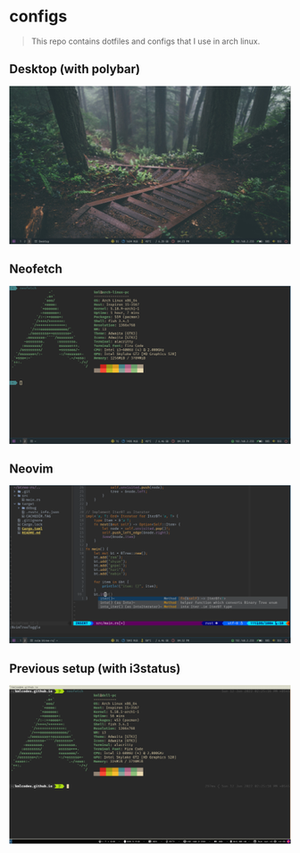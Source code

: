 # configs
> This repo contains dotfiles and configs that I use in arch linux.

## Desktop (with polybar)
![Alt text](img/desktop.png "Desktop")

## Neofetch 
![Alt text](img/neofetch.png "Neofetch result")

## Neovim
![Alt text](img/nvim.png "Neovim")

## Previous setup (with i3status)
![Alt text](img/old.png "Older setup")
